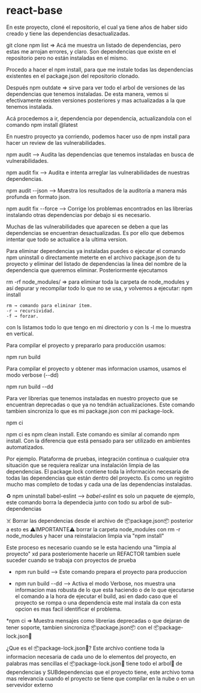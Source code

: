 # react-base

En este proyecto, cloné el repositorio, el cual ya tiene años de haber sido creado y tiene las dependencias desactualizadas.

git clone 
npm list => Acá me muestra un listado de dependencias, pero estas me arrojan errores, y claro. Son dependencias que existe en el repositorio pero no están instaladas en el mismo.

Procedo a hacer el npm install, para que me instale todas las dependencias existentes en el package.json del repositorio clonado.

Después npm outdate => sirve para ver todo el arbol de versiones de las dependencias que tenemos instaladas. De esta manera, vemos si efectivamente existen versiones posteriores y mas actualizadas a la que tenemos instalada.

Acá procedemos a ir, dependencia por dependencia, actualizandola con el comando npm install <paquete>@latest

En nuestro proyecto ya corriendo, podemos hacer uso de npm install para hacer un review de las vulnerabilidades.

npm audit --> Audita las dependencias que tenemos instaladas en busca de vulnerabilidades.

npm audit fix --> Audita e intenta arreglar las vulnerabilidades de nuestras dependencias.

npm audit --json --> Muestra los resultados de la auditoría a manera más profunda en formato json.

npm audit fix --force --> Corrige los problemas encontrados en las librerías instalando otras dependencias por debajo si es necesario.

Muchas de las vulnerabilidades que aparecen se deben a que las dependencias se encuentran desactualizadas. Es por ello que debemos intentar que todo se actualice a la ultima version.

Para eliminar dependencias ya instaladas puedes o ejecutar el comando npm uninstall <nombre-paquete> o directamente meterte en el archivo package.json de tu proyecto y eliminar del listado de dependencias la línea del nombre de la dependencia que queremos eliminar. Posteriormente ejecutamos

rm -rf node_modules/ => para eliminar toda la carpeta de node_modules y así depurar y recompilar todo lo que no se usa, y volvemos a ejecutar: npm install

    rm → comando para eliminar ítem.
    -r → recursividad.
    -f → forzar.


con ls listamos todo lo que tengo en mi directorio y con ls -l me lo muestra en vertical.



Para compilar el proyecto y prepararlo para producción usamos:

npm run build

Para compilar el proyecto y obtener mas informacion usamos, usamos el modo verbose (--dd)

npm run build --dd

Para ver librerias que tenemos instaladas en nuestro proyecto que se encuentran deprecadas o que ya no tendrán actualizaciones.
Este comando tambien sincroniza lo que es mi package.json con mi package-lock.

npm ci

npm ci es npm clean install. Este comando es similar al comando npm install. Con la diferencia que está pensado para ser utilizado en ambientes automatizados.

Por ejemplo. Plataforma de pruebas, integración continua o cualquier otra situación que se requiera realizar una instalación limpia de las dependencias.
El package.lock contiene toda la información necesaria de todas las dependencias que están dentro del proyecto. Es como un registro mucho mas completo de todas y cada una de las dependencias instaladas.

♻️ npm uninstall babel-eslint --> *babel-eslint* es solo un paquete de ejemplo, este comando borra la dependecia junto con todo su arbol de sub-dependencias

☠️ Borrar las dependencias desde el archivo de 📦package.json📦 posterior a esto es 
⚠️IMPORTANTE⚠️ borrar la carpeta node_modules con rm -r node_modules y hacer una reinstalacion limpia via "npm install"

Este proceso es necesario cuando se le esta haciendo una "limpia al proyecto" xd para posteriomente hacerle un REFACTOR tambien suele suceder cuando se trabaja con proyectos de prueba 

* npm run build --> Este comando prepara el proyecto para produccion

* npm run build --dd  --> Activa el modo Verbose, nos muestra una informacion mas robusta de lo que esta haciendo o de lo que ejecutarse el comando a la hora de ejecutar el build, asi en dado caso que el proyecto se rompa o una dependencia este mal instala da con esta opcion es mas facil identificar el problema.

*npm ci  => Muestra mensajes como librerias deprecadas o que dejaran de tener soporte, tambien sincroniza 📦package.json📦 con el 📦package-lock.json🔐

¿Que es el 📦package-lock.json🔐?
Este archivo contiene toda la informacion necesaria de cada uno de lo elementos del proyecto, en palabras mas sencillas el 📦package-lock.json🔐 tiene todo el arbol🌳 de dependencias y SUBdependencias que el proyecto tiene, este archivo toma mas relevancia cuando el proyecto se tiene que compilar en la nube o en un servevidor externo 